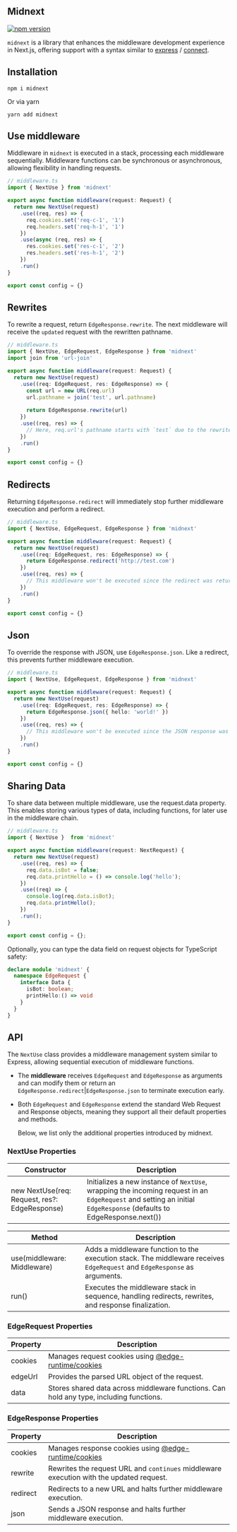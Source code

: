## Midnext

[![npm version](https://img.shields.io/npm/v/midnext.svg?style=for-the-badge)](https://www.npmjs.com/package/midnext)

`midnext` is a library that enhances the middleware development experience in Next.js, offering support with a syntax similar to [express](http://npm.im/express) / [connect](https://www.npmjs.com/package/connect).

## Installation
 ```
 npm i midnext
 ```
Or via yarn
```
yarn add midnext
```

## Use middleware
Middleware in `midnext` is executed in a stack, processing each middleware sequentially. Middleware functions can be synchronous or asynchronous, allowing flexibility in handling requests.

```typescript
// middleware.ts
import { NextUse } from 'midnext'

export async function middleware(request: Request) {
  return new NextUse(request)
    .use((req, res) => {
      req.cookies.set('req-c-1', '1')
      req.headers.set('req-h-1', '1')
    })
    .use(async (req, res) => {
      res.cookies.set('res-c-1', '2')
      res.headers.set('res-h-1', '2')
    })
    .run()
}

export const config = {}
```

## Rewrites
To rewrite a request, return `EdgeResponse.rewrite`. The next middleware will receive the `updated` request with the rewritten pathname.

```typescript
// middleware.ts
import { NextUse, EdgeRequest, EdgeResponse } from 'midnext'
import join from 'url-join'

export async function middleware(request: Request) {
  return new NextUse(request)
    .use((req: EdgeRequest, res: EdgeResponse) => {
      const url = new URL(req.url)
      url.pathname = join('test', url.pathname)  
    
      return EdgeResponse.rewrite(url)
    })
    .use((req, res) => {
      // Here, req.url's pathname starts with `test` due to the rewrite above
    })
    .run()
}

export const config = {}
```

## Redirects
Returning `EdgeResponse.redirect` will immediately stop further middleware execution and perform a redirect.

```typescript
// middleware.ts
import { NextUse, EdgeRequest, EdgeResponse } from 'midnext'

export async function middleware(request: Request) {
  return new NextUse(request)
    .use((req: EdgeRequest, res: EdgeResponse) => {
      return EdgeResponse.redirect('http://test.com')
    })
    .use((req, res) => {
      // This middleware won't be executed since the redirect was returned above
    })
    .run()
}

export const config = {}
```

## Json
To override the response with JSON, use `EdgeResponse.json`. Like a redirect, this prevents further middleware execution.

```typescript
// middleware.ts
import { NextUse, EdgeRequest, EdgeResponse } from 'midnext'

export async function middleware(request: Request) {
  return new NextUse(request)
    .use((req: EdgeRequest, res: EdgeResponse) => {
      return EdgeResponse.json({ hello: 'world!' })
    })
    .use((req, res) => {
      // This middleware won't be executed since the JSON response was returned above
    })
    .run()
}

export const config = {}
```

## Sharing Data

To share data between multiple middleware, use the request.data property. This enables storing various types of data, including functions, for later use in the middleware chain.
```typescript
// middleware.ts
import { NextUse }  from 'midnext'

export async function middleware(request: NextRequest) {
  return new NextUse(request)
    .use((req, res) => {
      req.data.isBot = false;
      req.data.printHello = () => console.log('hello');
    })
    .use((req) => {
      console.log(req.data.isBot);
      req.data.printHello();
    })
    .run();
}

export const config = {};
```

Optionally, you can type the data field on request objects for TypeScript safety:

```typescript
declare module 'midnext' {
  namespace EdgeRequest {
    interface Data {
      isBot: boolean;
      printHello:() => void
    }
  }
}
```

## API
The `NextUse` class provides a middleware management system similar to Express, allowing sequential execution of middleware functions.
- The **middleware** receives `EdgeRequest` and `EdgeResponse` as arguments and can modify them or return an `EdgeResponse.redirect`\|`EdgeResponse.json` to terminate execution early.
- Both `EdgeRequest` and `EdgeResponse` extend the standard Web Request and Response objects, meaning they support all their default properties and methods.

  Below, we list only the additional properties introduced by midnext.

### NextUse Properties
| Constructor                                   | Description                                                                                                                                                        |
|-----------------------------------------------|--------------------------------------------------------------------------------------------------------------------------------------------------------------------|
| new NextUse(req: Request, res?: EdgeResponse) | Initializes a new instance of `NextUse`, wrapping the incoming request in an `EdgeRequest` and setting an initial `EdgeResponse` (defaults to EdgeResponse.next()) |


| Method                      | Description                                                                                                               |
|-----------------------------|---------------------------------------------------------------------------------------------------------------------------|
| use(middleware: Middleware) | Adds a middleware function to the execution stack. The middleware receives `EdgeRequest` and `EdgeResponse` as arguments. |
| run()                       | Executes the middleware stack in sequence, handling redirects, rewrites, and response finalization.                       |


### EdgeRequest Properties
| Property | Description                                                                                                |
|----------|------------------------------------------------------------------------------------------------------------|
| cookies  | Manages request cookies using [@edge-runtime/cookies](https://www.npmjs.com/package/@edge-runtime/cookies) |
| edgeUrl  | Provides the parsed URL object of the request.                                                             |
| data     | Stores shared data across middleware functions. Can hold any type, including functions.                    |


### EdgeResponse Properties
| Property | Description                                                                                                 |
|----------|-------------------------------------------------------------------------------------------------------------|
| cookies  | Manages response cookies using [@edge-runtime/cookies](https://www.npmjs.com/package/@edge-runtime/cookies) |
| rewrite  | Rewrites the request URL and `continues` middleware execution with the updated request.                     |
| redirect | Redirects to a new URL and halts further middleware execution.                                              |
| json     | Sends a JSON response and halts further middleware execution.                                               |
